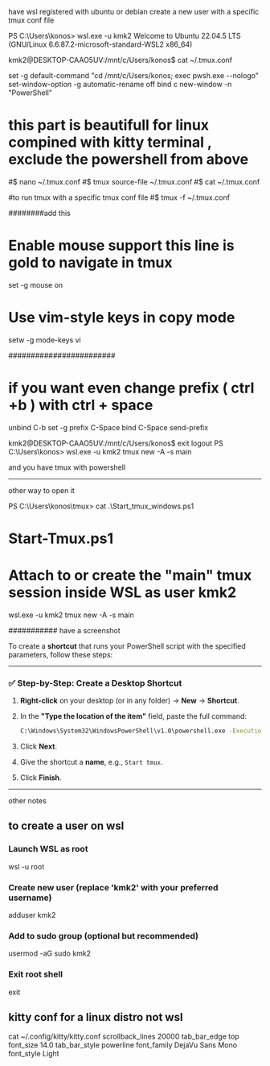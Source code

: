 have wsl registered with ubuntu or debian create a new user with a specific tmux conf file

PS C:\Users\konos> wsl.exe -u kmk2
Welcome to Ubuntu 22.04.5 LTS (GNU/Linux 6.6.87.2-microsoft-standard-WSL2 x86_64)

kmk2@DESKTOP-CAAO5UV:/mnt/c/Users/konos$ cat ~/.tmux.conf

set -g default-command "cd /mnt/c/Users/konos; exec pwsh.exe --nologo"
set-window-option -g automatic-rename off
bind c new-window -n "PowerShell"


# this part is beautifull for linux compined with kitty terminal , exclude the powershell from above
#$ nano ~/.tmux.conf
#$ tmux source-file ~/.tmux.conf
#$ cat ~/.tmux.conf

#to run tmux with a specific tmux conf file
#$ tmux -f ~/.tmux.conf

########add this
# Enable mouse support this line is gold to navigate in tmux
set -g mouse on

# Use vim-style keys in copy mode
setw -g mode-keys vi

########################
# if you want even change prefix ( ctrl +b ) with ctrl + space


unbind C-b
set -g prefix C-Space
bind C-Space send-prefix

kmk2@DESKTOP-CAAO5UV:/mnt/c/Users/konos$ exit
logout
PS C:\Users\konos> wsl.exe -u kmk2 tmux new -A -s main



and you have tmux with powershell


_____________

other way to open it 

PS C:\Users\konos\tmux> cat .\Start_tmux_windows.ps1
# Start-Tmux.ps1
# Attach to or create the "main" tmux session inside WSL as user kmk2

wsl.exe -u kmk2 tmux new -A -s main


###########
have a screenshot 

To create a **shortcut** that runs your PowerShell script with the specified parameters, follow these steps:

---

### ✅ Step-by-Step: Create a Desktop Shortcut

1. **Right-click** on your desktop (or in any folder) → **New** → **Shortcut**.

2. In the **"Type the location of the item"** field, paste the full command:

   ```cmd
   C:\Windows\System32\WindowsPowerShell\v1.0\powershell.exe -ExecutionPolicy Bypass -File "C:\Users\konos\tmux\Start_tmux_windows.ps1"
   ```

3. Click **Next**.

4. Give the shortcut a **name**, e.g., `Start tmux`.

5. Click **Finish**.

---
other notes 

## to create a user on wsl 

### Launch WSL as root
wsl -u root

### Create new user (replace 'kmk2' with your preferred username)
adduser kmk2

### Add to sudo group (optional but recommended)
usermod -aG sudo kmk2

### Exit root shell
exit

## kitty conf for a linux distro not wsl 

cat ~/.config/kitty/kitty.conf
scrollback_lines 20000
tab_bar_edge top
font_size 14.0
tab_bar_style powerline
font_family  DejaVu Sans Mono
font_style       Light